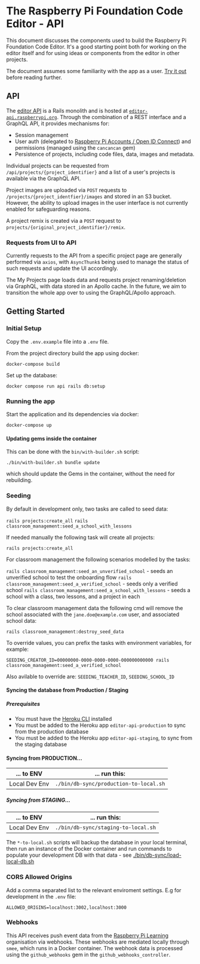 # The Raspberry Pi Foundation Code Editor - API

This document discusses the components used to build the Raspberry Pi Foundation Code Editor. It's a good starting point both for working on the editor itself and for using ideas or components from the editor in other projects.

The document assumes some familiarity with the app as a user. [Try it out](https://editor.raspberrypi.org) before reading further.

## API

The [editor API](https://github.com/RaspberryPiFoundation/editor-api) is a Rails monolith and is hosted at [`editor-api.raspberrypi.org`](https://editor-api.raspberrypi.org/). Through the combination of a REST interface and a GraphQL API, it provides mechanisms for:

- Session management
- User auth (delegated to [Raspberry Pi Accounts / Open ID Connect](https://github.com/RaspberryPiFoundation/profile)) and permissions (managed using the `cancancan` gem)
- Persistence of projects, including code files, data, images and metadata.

Individual projects can be requested from `/api/projects/{project_identifier}` and a list of a user's projects is available via the GraphQL API.

Project images are uploaded via `POST` requests to `/projects/{project_identfier}/images` and stored in an S3 bucket. However, the ability to upload images in the user interface is not currently enabled for safeguarding reasons.

A project remix is created via a `POST` request to `projects/{original_project_identifier}/remix`.

### Requests from UI to API

Currently requests to the API from a specific project page are generally performed via `axios`, with `AsyncThunk`s being used to manage the status of such requests and update the UI accordingly.

The My Projects page loads data and requests project renaming/deletion via GraphQL, with data stored in an Apollo cache. In the future, we aim to transition the whole app over to using the GraphQL/Apollo approach.

## Getting Started

### Initial Setup

Copy the `.env.example` file into a `.env` file.

From the project directory build the app using docker:

```
docker-compose build
```

Set up the database:

```
docker compose run api rails db:setup
```

### Running the app

Start the application and its dependencies via docker:

```
docker-compose up
```

#### Updating gems inside the container

This can be done with the `bin/with-builder.sh` script:

```
./bin/with-builder.sh bundle update
```

which should update the Gems in the container, without the need for rebuilding.

### Seeding

By default in development only, two tasks are called to seed data:

`rails projects:create_all`
`rails classroom_management:seed_a_school_with_lessons`

If needed manually the following task will create all projects:

`rails projects:create_all`

For classroom management the following scenarios modelled by the tasks:

`rails classroom_management:seed_an_unverified_school` - seeds an unverified school to test the onboarding flow
`rails classroom_management:seed_a_verified_school` - seeds only a verified school
`rails classroom_management:seed_a_school_with_lessons` - seeds a school with a class, two lessons, and a project in each

To clear classroom management data the following cmd will remove the school associated with the `jane.doe@example.com` user, and associated school data:

`rails classroom_management:destroy_seed_data`

To override values, you can prefix the tasks with environment variables, for example:

`SEEDING_CREATOR_ID=00000000-0000-0000-0000-000000000000 rails classroom_management:seed_a_verified_school`

Also avilable to override are: `SEEDING_TEACHER_ID`, `SEEDING_SCHOOL_ID`

#### Syncing the database from Production / Staging

##### Prerequisites

- You must have the [Heroku CLI](https://devcenter.heroku.com/articles/heroku-cli) installed
- You must be added to the Heroku app `editor-api-production` to sync from the production database
- You must be added to the Heroku app `editor-api-staging`, to sync from the staging database

#### Syncing from PRODUCTION...

| ... to ENV    | ... run this:                          |
| ------------- | -------------------------------------- |
| Local Dev Env | `./bin/db-sync/production-to-local.sh` |

##### Syncing from STAGING...

| ... to ENV    | ... run this:                       |
| ------------- | ----------------------------------- |
| Local Dev Env | `./bin/db-sync/staging-to-local.sh` |

The `*-to-local.sh` scripts will backup the database in your local terminal, then run an instance of the Docker container and run commands to populate your development DB with that data - see [./bin/db-sync/load-local-db.sh](./bin/db-sync/load-local-db.sh)

### CORS Allowed Origins

Add a comma separated list to the relevant enviroment settings. E.g for development in the `.env` file:

```
ALLOWED_ORIGINS=localhost:3002,localhost:3000
```

### Webhooks

This API receives push event data from the [Raspberry Pi Learning](https://github.com/raspberrypilearning) organisation via webhooks. These webhooks are mediated locally through `smee`, which runs in a Docker container. The webhook data is processed using the `github_webhooks` gem in the `github_webhooks_controller`.

